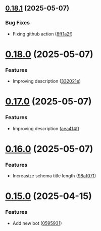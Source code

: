 ## [0.18.1](https://github.com/lucasfernandodev/dragoid/compare/v0.18.0...v0.18.1) (2025-05-07)


### Bug Fixes

* Fixing github action ([8ff1a2f](https://github.com/lucasfernandodev/dragoid/commit/8ff1a2f7e769c0ea0cf1055e16281384e958e0fa))



# [0.18.0](https://github.com/lucasfernandodev/dragoid/compare/v0.17.0...v0.18.0) (2025-05-07)


### Features

* Improving description ([332021e](https://github.com/lucasfernandodev/dragoid/commit/332021e4eccde0ece441ec3a5571cc39aba44495))



# [0.17.0](https://github.com/lucasfernandodev/dragoid/compare/v0.16.0...v0.17.0) (2025-05-07)


### Features

* Improving description ([aea414f](https://github.com/lucasfernandodev/dragoid/commit/aea414fdb6757c1e601e315e1b4bee438b61b5bc))



# [0.16.0](https://github.com/lucasfernandodev/dragoid/compare/v0.15.0...v0.16.0) (2025-05-07)


### Features

* Increasize schema title length ([98af071](https://github.com/lucasfernandodev/dragoid/commit/98af071c6f7fbc1ce7a49a6d1ce2114e2c79a6c4))



# [0.15.0](https://github.com/lucasfernandodev/dragoid/compare/v0.14.0...v0.15.0) (2025-04-15)


### Features

* Add new bot ([0595931](https://github.com/lucasfernandodev/dragoid/commit/0595931bcba808254cd7463abcfed1041da4fee9))



